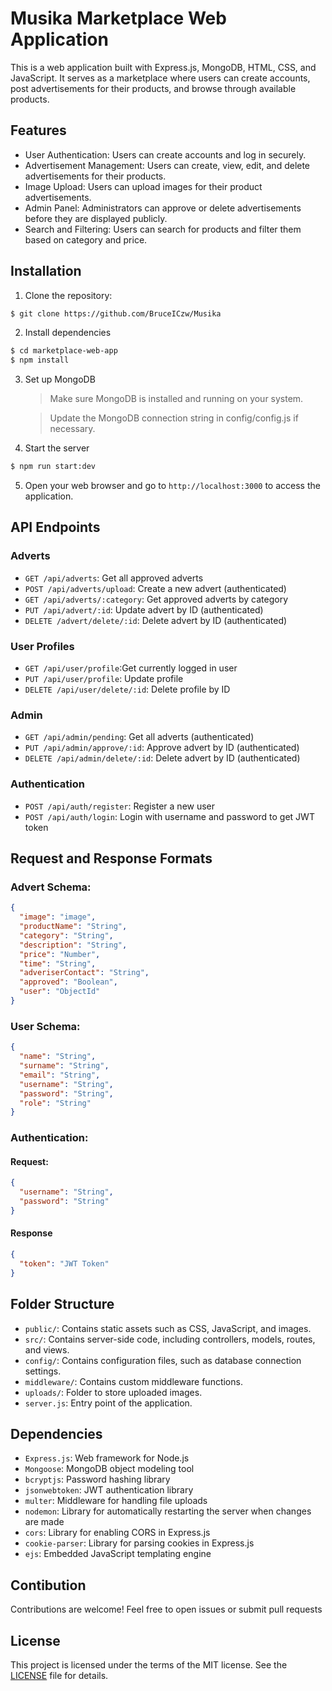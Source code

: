 # Musika Marketplace Web Application

This is a web application built with Express.js, MongoDB, HTML, CSS, and JavaScript. It serves as a marketplace where users can create accounts, post advertisements for their products, and browse through available products.

## Features

- User Authentication: Users can create accounts and log in securely.
- Advertisement Management: Users can create, view, edit, and delete advertisements for their products.
- Image Upload: Users can upload images for their product advertisements.
- Admin Panel: Administrators can approve or delete advertisements before they are displayed publicly.
- Search and Filtering: Users can search for products and filter them based on category and price.

## Installation

1. Clone the repository:

```bash
$ git clone https://github.com/BruceICzw/Musika
```

2. Install dependencies

```bash
$ cd marketplace-web-app
$ npm install
```

3. Set up MongoDB

   > Make sure MongoDB is installed and running on your system.

   > Update the MongoDB connection string in config/config.js if necessary.

4. Start the server

```bash
$ npm run start:dev
```

5. Open your web browser and go to `http://localhost:3000` to access the application.

## API Endpoints

### Adverts

- `GET /api/adverts`: Get all approved adverts
- `POST /api/adverts/upload`: Create a new advert (authenticated)
- `GET /api/adverts/:category`: Get approved adverts by category
- `PUT /api/advert/:id`: Update advert by ID (authenticated)
- `DELETE /advert/delete/:id`: Delete advert by ID (authenticated)

### User Profiles

- `GET /api/user/profile`:Get currently logged in user
- `PUT /api/user/profile`: Update profile
- `DELETE /api/user/delete/:id`: Delete profile by ID

### Admin

- `GET /api/admin/pending`: Get all adverts (authenticated)
- `PUT /api/admin/approve/:id`: Approve advert by ID (authenticated)
- `DELETE /api/admin/delete/:id`: Delete advert by ID (authenticated)

### Authentication

- `POST /api/auth/register`: Register a new user
- `POST /api/auth/login`: Login with username and password to get JWT token

## Request and Response Formats

### Advert Schema:

```json
{
  "image": "image",
  "productName": "String",
  "category": "String",
  "description": "String",
  "price": "Number",
  "time": "String",
  "adveriserContact": "String",
  "approved": "Boolean",
  "user": "ObjectId"
}
```

### User Schema:

```json
{
  "name": "String",
  "surname": "String",
  "email": "String",
  "username": "String",
  "password": "String",
  "role": "String"
}
```

### Authentication:

#### Request:

```json
{
  "username": "String",
  "password": "String"
}
```

#### Response

```json
{
  "token": "JWT Token"
}
```

## Folder Structure

- `public/`: Contains static assets such as CSS, JavaScript, and images.
- `src/`: Contains server-side code, including controllers, models, routes, and views.
- `config/`: Contains configuration files, such as database connection settings.
- `middleware/`: Contains custom middleware functions.
- `uploads/`: Folder to store uploaded images.
- `server.js`: Entry point of the application.

## Dependencies

- `Express.js`: Web framework for Node.js
- `Mongoose`: MongoDB object modeling tool
- `bcryptjs`: Password hashing library
- `jsonwebtoken`: JWT authentication library
- `multer`: Middleware for handling file uploads
- `nodemon`: Library for automatically restarting the server when changes are made
- `cors`: Library for enabling CORS in Express.js
- `cookie-parser`: Library for parsing cookies in Express.js
- `ejs`: Embedded JavaScript templating engine

## Contibution

Contributions are welcome! Feel free to open issues or submit pull requests

## License

This project is licensed under the terms of the MIT license. See the [LICENSE](LICENSE) file for details.
